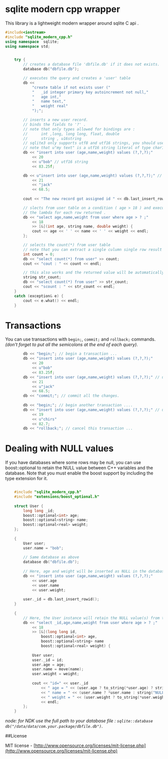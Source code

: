 sqlite modern cpp wrapper
====

This library is a lightweight modern wrapper around sqlite C api .

```c++
#include<iostream>
#include "sqlite_modern_cpp.h"
using namespace  sqlite;
using namespace std;


	try {
		// creates a database file 'dbfile.db' if it does not exists.
		database db("dbfile.db");

		// executes the query and creates a 'user' table
		db <<
			"create table if not exists user ("
			"	_id integer primary key autoincrement not null,"
			"	age int,"
			"	name text,"
			"	weight real"
			");";

		// inserts a new user record.
		// binds the fields to '?' .
		// note that only types allowed for bindings are :
		//		int ,long, long long, float, double
		//		string , u16string
		// sqlite3 only supports utf8 and utf16 strings, you should use std::string for utf8 and std::u16string for utf16.
		// note that u"my text" is a utf16 string literal of type char16_t * .
		db << "insert into user (age,name,weight) values (?,?,?);"
			<< 20
			<< u"bob" // utf16 string
			<< 83.25f;

		db << u"insert into user (age,name,weight) values (?,?,?);" // utf16 query string
			<< 21
			<< "jack"
			<< 68.5;
			
		cout << "The new record got assigned id " << db.last_insert_rowid() << endl;

		// slects from user table on a condition ( age > 18 ) and executes
		// the lambda for each row returned .
		db << "select age,name,weight from user where age > ? ;"
			<< 18
			>> [&](int age, string name, double weight) {
			cout << age << ' ' << name << ' ' << weight << endl;
		};

		// selects the count(*) from user table
		// note that you can extract a single culumn single row result only to : int,long,long,float,double,string,u16string
		int count = 0;
		db << "select count(*) from user" >> count;
		cout << "cout : " << count << endl;

		// this also works and the returned value will be automatically converted to string
		string str_count;
		db << "select count(*) from user" >> str_count;
		cout << "scount : " << str_count << endl;
	}
	catch (exception& e) {
		cout << e.what() << endl;
	}

```

Transactions
=====
You can use transactions with `begin;`, `commit;` and `rollback;` commands.
*(don't forget to put all the semicolons at the end of each query)*.

```c++
		db << "begin;"; // begin a transaction ...   
		db << "insert into user (age,name,weight) values (?,?,?);"
			<< 20
			<< u"bob"
			<< 83.25f;
		db << "insert into user (age,name,weight) values (?,?,?);" // utf16 string
			<< 21
			<< u"jack"
			<< 68.5;
		db << "commit;"; // commit all the changes.
                
		db << "begin;"; // begin another transaction ....
		db << "insert into user (age,name,weight) values (?,?,?);" // utf16 string
			<< 19
			<< u"chirs"
			<< 82.7;
		db << "rollback;"; // cancel this transaction ...

```

Dealing with NULL values
=====
If you have databases where some rows may be null, you can use boost::optional to retain the NULL value between C++ variables and the database. Note that you must enable the boost support by including the type extension for it.

```c++

	#include "sqlite_modern_cpp.h"
	#include "extensions/boost_optional.h"
	
	struct User {
		long long _id;
		boost::optional<int> age;
		boost::optional<string> name;
		boost::optional<real> weight;
	};
	
	{
		User user;
		user.name = "bob";
		
		// Same database as above
		database db("dbfile.db");
		
		// Here, age and weight will be inserted as NULL in the database.
		db << "insert into user (age,name,weight) values (?,?,?);"
			<< user.age
			<< user.name
			<< user.weight;
			
		user._id = db.last_insert_rowid();
	}
	
	{
		// Here, the User instance will retain the NULL value(s) from the database.
		db << "select _id,age,name,weight from user where age > ? ;"
			<< 18
			>> [&](long long id,
				boost::optional<int> age, 
				boost::optional<string> name
				boost::optional<real> weight) {
			
			User user;
			user._id = id;
			user.age = age;
			user.name = move(name);
			user.weight = weight;
			
			cout << "id=" << user._id
				<< " age = " << (user.age ? to_string(*user.age) ? string("NULL"))
				<< " name = " << (user.name ? *user.name : string("NULL"))
				<< " weight = " << (user.weight ? to_string(*user.weight) : string(NULL))
				<< endl;
		};
	}
```


*node: for NDK use the full path to your database file : `sqlite::database db("/data/data/com.your.package/dbfile.db")`*.

##License

MIT license - [http://www.opensource.org/licenses/mit-license.php](http://www.opensource.org/licenses/mit-license.php)
